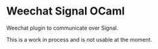# Weechat Signal OCaml

Weechat plugin to communicate over Signal.

This is a work in process and is not usable at the moment.

